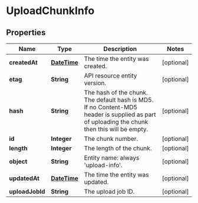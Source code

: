 
# UploadChunkInfo

## Properties
Name | Type | Description | Notes
------------ | ------------- | ------------- | -------------
**createdAt** | [**DateTime**](DateTime.md) | The time the entity was created. |  [optional]
**etag** | **String** | API resource entity version. |  [optional]
**hash** | **String** | The hash of the chunk. The default hash is MD5. If no Content-MD5 header is supplied as part of uploading the chunk then this will be empty. |  [optional]
**id** | **Integer** | The chunk number. |  [optional]
**length** | **Integer** | The length of the chunk. |  [optional]
**object** | **String** | Entity name: always &#39;upload-info&#39;. |  [optional]
**updatedAt** | [**DateTime**](DateTime.md) | The time the entity was updated. |  [optional]
**uploadJobId** | **String** | The upload job ID. |  [optional]



